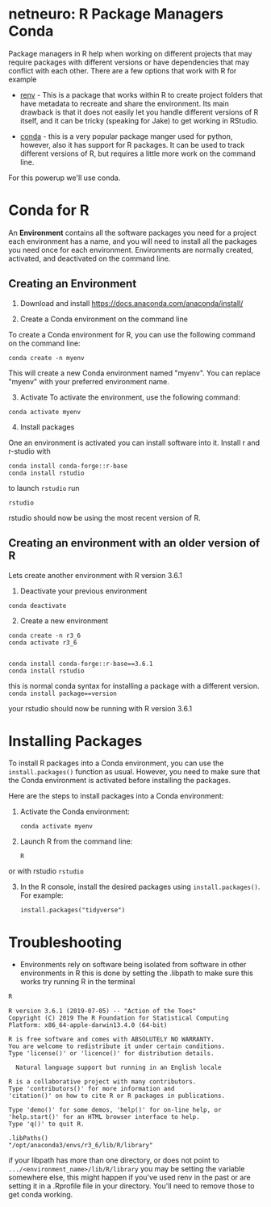# netneuro: R Package Managers Conda

Package managers in R help when working on different projects that may require packages with different versions or have dependencies that may conflict with each other. There are a few options that work with R for example

* [renv](https://rstudio.github.io/renv/articles/renv.html) - This is a package that works within R to create project folders that have metadata to recreate and share the environment. Its main drawback is that it does not easily let you handle different versions of R itself, and it can be tricky (speaking for Jake) to get working in RStudio. 

* [conda](https://docs.anaconda.com/working-with-conda/packages/using-r-language/) - this is a very popular package manger used for python, however, also it has support for R packages. It can be used to track different versions of R, but requires a little more work on the command line.

For this powerup we'll use conda.

# Conda for R

An **Environment** contains all the software packages you need for a project each environment has a name, and you will need to install all the packages you need once for each environment. Environments are normally created, activated, and deactivated on the command line. 

## Creating an Environment

1) Download and install https://docs.anaconda.com/anaconda/install/

2) Create a Conda environment on the command line

To create a Conda environment for R, you can use the following command on the command line:
```
conda create -n myenv 
```
This will create a new Conda environment named "myenv". You can replace "myenv" with your preferred environment name.

3) Activate
To activate the environment, use the following command:

```
conda activate myenv
```
4) Install packages

One an environment is activated you can install software into it. Install r and r-studio with

```
conda install conda-forge::r-base
conda install rstudio
```

to launch `rstudio` run 

```
rstudio 
```

rstudio should now be using the most recent version of R. 

## Creating an environment with an older version of R

Lets create another environment with R version 3.6.1

1) Deactivate your previous environment

```conda deactivate```

2) Create a new environment

```
conda create -n r3_6 
conda activate r3_6


conda install conda-forge::r-base==3.6.1
conda install rstudio
```


this is normal conda syntax for installing a package with a different version.
``` conda install package==version ```

your rstudio should now be running with R version 3.6.1

# Installing Packages

To install R packages into a Conda environment, you can use the `install.packages()` function as usual. However, you need to make sure that the Conda environment is activated before installing the packages.

Here are the steps to install packages into a Conda environment:

1. Activate the Conda environment:
    ```
    conda activate myenv
    ```

2. Launch R from the command line:
    ```
    R
    ```
or with rstudio
    ```
    rstudio
    ```

3. In the R console, install the desired packages using `install.packages()`. For example:
    ```
    install.packages("tidyverse")
    ```


# Troubleshooting

* Environments rely on software being isolated from software in other environments in R this is done by setting the .libpath to make sure this works try running R in the terminal

```R
R
```
```
R version 3.6.1 (2019-07-05) -- "Action of the Toes"
Copyright (C) 2019 The R Foundation for Statistical Computing
Platform: x86_64-apple-darwin13.4.0 (64-bit)

R is free software and comes with ABSOLUTELY NO WARRANTY.
You are welcome to redistribute it under certain conditions.
Type 'license()' or 'licence()' for distribution details.

  Natural language support but running in an English locale

R is a collaborative project with many contributors.
Type 'contributors()' for more information and
'citation()' on how to cite R or R packages in publications.

Type 'demo()' for some demos, 'help()' for on-line help, or
'help.start()' for an HTML browser interface to help.
Type 'q()' to quit R.

```


```
.libPaths()
"/opt/anaconda3/envs/r3_6/lib/R/library"
```

if your libpath has more than one directory, or does not point to  ```.../<environment_name>/lib/R/library``` you may be setting the variable somewhere else, this might happen if you've used renv in the past or are setting it in a .Rprofile file in your directory. You'll need to remove those to get conda working.
